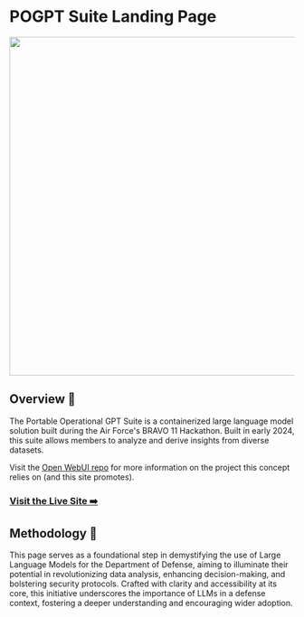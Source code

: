 # POGPT Suite Landing Page

<p align="center">
<img src="https://github.com/ambercaravalho/pogpt-landing-page/raw/main/landing_page_screenshot.png" width="600">

## Overview 🤖

The Portable Operational GPT Suite is a containerized large language model solution built during the Air Force's BRAVO 11 Hackathon. Built in early 2024, this suite allows members to analyze and derive insights from diverse datasets.

Visit the [Open WebUI repo](https://github.com/open-webui/open-webui) for more information on the project this concept relies on (and this site promotes).

### [Visit the Live Site ➡️](https://pogpt.ambercaravalho.com/)

## Methodology 🤔

This page serves as a foundational step in demystifying the use of Large Language Models for the Department of Defense, aiming to illuminate their potential in revolutionizing data analysis, enhancing decision-making, and bolstering security protocols. Crafted with clarity and accessibility at its core, this initiative underscores the importance of LLMs in a defense context, fostering a deeper understanding and encouraging wider adoption.